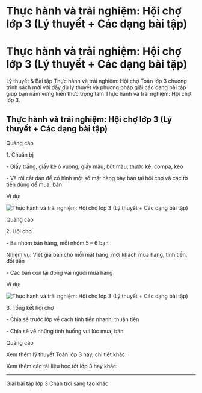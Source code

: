 # Thực hành và trải nghiệm: Hội chợ lớp 3 (Lý thuyết + Các dạng bài tập)

# Thực hành và trải nghiệm: Hội chợ lớp 3 (Lý thuyết + Các dạng bài tập)

Lý thuyết & Bài tập Thực hành và trải nghiệm: Hội chợ Toán lớp 3 chương trình sách mới với đầy đủ lý thuyết và phương pháp giải các dạng bài tập giúp bạn nắm vững kiến thức trọng tâm Thực hành và trải nghiệm: Hội chợ lớp 3.

## Thực hành và trải nghiệm: Hội chợ lớp 3 (Lý thuyết + Các dạng bài tập)

Quảng cáo

1\. Chuẩn bị

\- Giấy trắng, giấy kẻ ô vuông, giấy màu, bút màu, thước kẻ, compa, kéo

\- Vẽ rồi cắt dán để có hình một số mặt hàng bày bán tại hội chợ và các tờ tiền dùng để mua, bán

Ví dụ:

![Thực hành và trải nghiệm: Hội chợ lớp 3 \(Lý thuyết + Các dạng bài tập\)](https://vietjack.com/toan-3-ct/images/ly-thuyet-thuc-hanh-va-trai-nghiem-hoi-cho.PNG)

Quảng cáo

2\. Hội chợ

\- Ba nhóm bán hàng, mỗi nhóm 5 – 6 bạn

Nhiệm vụ: Viết giá bán cho mỗi mặt hàng, mời khách mua hàng, tính tiền, đổi tiền

\- Các bạn còn lại đóng vai người mua hàng

Ví dụ: 

![Thực hành và trải nghiệm: Hội chợ lớp 3 \(Lý thuyết + Các dạng bài tập\)](https://vietjack.com/toan-3-ct/images/ly-thuyet-thuc-hanh-va-trai-nghiem-hoi-cho-1.PNG)

3\. Tổng kết hội chợ

\- Chia sẻ trước lớp về cách tính tiền nhanh, thuận tiện

\- Chia sẻ về những tình huống vui lúc mua, bán

Quảng cáo

Xem thêm lý thuyết Toán lớp 3 hay, chi tiết khác:

Xem thêm các tài liệu học tốt lớp 3 hay khác:

* * *

Giải bài tập lớp 3 Chân trời sáng tạo khác
